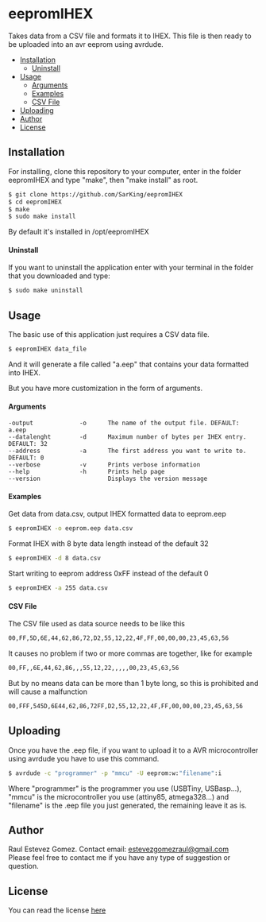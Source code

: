 # eepromIHEX

Takes data from a CSV file and formats it to IHEX. This file is then ready to be uploaded into an avr eeprom using avrdude.

- [Installation](#installation)
    - [Uninstall](#uninstall)
- [Usage](#usage)
    - [Arguments](#arguments)
    - [Examples](#examples)
    - [CSV File](#csv-file)
- [Uploading](#uploading)
- [Author](#author)
- [License](#license)

## Installation

For installing, clone this repository to your computer, enter in the folder
eepromIHEX and type "make", then "make install" as root.

```bash
$ git clone https://github.com/SarKing/eepromIHEX
$ cd eepromIHEX
$ make
$ sudo make install
```

By default it's installed in /opt/eepromIHEX

#### Uninstall

If you want to uninstall the application enter with your terminal in the folder
that you downloaded and type:

```bash
$ sudo make uninstall
```

## Usage

The basic use of this application just requires a CSV data file.

```bash
$ eepromIHEX data_file
```
And it will generate a file called "a.eep" that contains your data formatted into IHEX.

But you have more customization in the form of arguments.

#### Arguments

    -output             -o      The name of the output file. DEFAULT: a.eep
    --datalenght        -d      Maximum number of bytes per IHEX entry. DEFAULT: 32 
    --address           -a      The first address you want to write to. DEFAULT: 0
    --verbose           -v      Prints verbose information
    --help              -h      Prints help page
    --version                   Displays the version message

#### Examples

Get data from data.csv, output IHEX formatted data to eeprom.eep
```bash
$ eepromIHEX -o eeprom.eep data.csv
```

Format IHEX with 8 byte data length instead of the default 32 
```bash
$ eepromIHEX -d 8 data.csv
```

Start writing to eeprom address 0xFF instead of the default 0
```bash
$ eepromIHEX -a 255 data.csv
```

#### CSV File
The CSV file used as data source needs to be like this
```bash
00,FF,5D,6E,44,62,86,72,D2,55,12,22,4F,FF,00,00,00,23,45,63,56
```
It causes no problem if two or more commas are together, like for example 
```bash
00,FF,,6E,44,62,86,,,55,12,22,,,,,00,23,45,63,56
```
But by no means data can be more than 1 byte long, so this is prohibited and will cause a malfunction
```bash
00,FFF,545D,6E44,62,86,72FF,D2,55,12,22,4F,FF,00,00,00,23,45,63,56
```

## Uploading

Once you have the .eep file, if you want to upload it to a AVR microcontroller using
avrdude you have to use this command.
```bash
$ avrdude -c "programmer" -p "mmcu" -U eeprom:w:"filename":i
```
Where "programmer" is the programmer you use (USBTiny, USBasp...), "mmcu" is the microcontroller you use (attiny85, atmega328...) and "filename" is the .eep file you just generated, the remaining leave it as is.

## Author 
Raul Estevez Gomez. Contact email: estevezgomezraul@gmail.com  
Please feel free to contact me if you have any type of suggestion or question.

## License
You can read the license [here](LICENSE)
